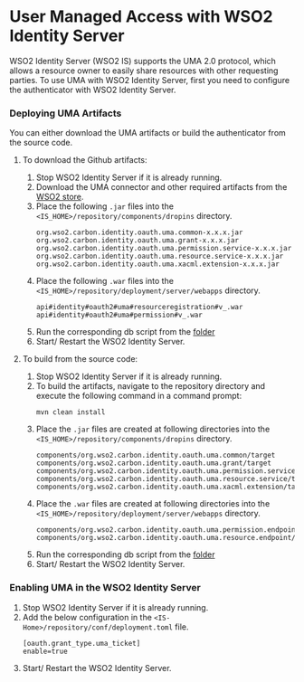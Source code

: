 # User Managed Access with WSO2 Identity Server

WSO2 Identity Server (WSO2 IS) supports the UMA 2.0 protocol, which allows a resource owner to easily share resources with other requesting parties. To use UMA with WSO2 Identity Server, first you need to configure the authenticator with WSO2 Identity Server.

### Deploying UMA Artifacts

You can either download the UMA artifacts or build the authenticator from the source code.

1. To download the Github artifacts:
   1. Stop WSO2 Identity Server if it is already running.
   2. Download the UMA connector and other required artifacts from the [WSO2 store](https://store.wso2.com/store/assets/isconnector/list).   
   3. Place the following `.jar` files into the `<IS_HOME>/repository/components/dropins` directory.
       ```
       org.wso2.carbon.identity.oauth.uma.common-x.x.x.jar
       org.wso2.carbon.identity.oauth.uma.grant-x.x.x.jar
       org.wso2.carbon.identity.oauth.uma.permission.service-x.x.x.jar
       org.wso2.carbon.identity.oauth.uma.resource.service-x.x.x.jar
       org.wso2.carbon.identity.oauth.uma.xacml.extension-x.x.x.jar
       ```
   4. Place the following `.war` files into the `<IS_HOME>/repository/deployment/server/webapps` directory.
       ```
       api#identity#oauth2#uma#resourceregistration#v_.war
       api#identity#oauth2#uma#permission#v_.war
       ```
   5. Run the corresponding db script from the [folder](../features/org.wso2.carbon.identity.oauth.uma.server.feature/resources/dbscripts)
   6. Start/ Restart the WSO2 Identity Server.

2. To build from the source code:
   1. Stop WSO2 Identity Server if it is already running.
   2. To build the artifacts, navigate to the repository directory and execute the following command in a command prompt:
      ```
      mvn clean install
      ```
   3. Place the `.jar` files are created at following directories into the `<IS_HOME>/repository/components/dropins` directory.
      ```
      components/org.wso2.carbon.identity.oauth.uma.common/target
      components/org.wso2.carbon.identity.oauth.uma.grant/target
      components/org.wso2.carbon.identity.oauth.uma.permission.service/target
      components/org.wso2.carbon.identity.oauth.uma.resource.service/target
      components/org.wso2.carbon.identity.oauth.uma.xacml.extension/target
      ```
   4. Place the `.war` files are created at following directories into the `<IS_HOME>/repository/deployment/server/webapps` directory.
      ```
      components/org.wso2.carbon.identity.oauth.uma.permission.endpoint/target
      components/org.wso2.carbon.identity.oauth.uma.resource.endpoint/target 
      ```
   5. Run the corresponding db script from the [folder](../features/org.wso2.carbon.identity.oauth.uma.server.feature/resources/dbscripts)
   6. Start/ Restart the WSO2 Identity Server.

### Enabling UMA in the WSO2 Identity Server

1. Stop WSO2 Identity Server if it is already running.
2. Add the below configuration in the `<IS-Home>/repository/conf/deployment.toml` file.
    ```
   [oauth.grant_type.uma_ticket]
    enable=true
   ```
3. Start/ Restart the WSO2 Identity Server.


